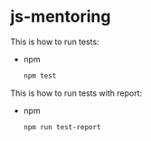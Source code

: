 # js-mentoring

This is how to run tests:
* npm
  ```sh
  npm test
  ```
This is how to run tests with report:
* npm
  ```sh
  npm run test-report
  ```

